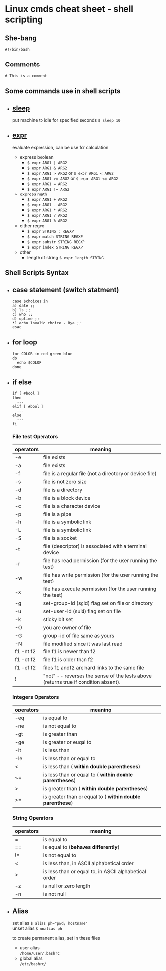 # Linux cmds cheat sheet - shell scripting

## She-bang

`#!/bin/bash`

## Comments

`# This is a comment`

## Some commands use in shell scripts

- ## [sleep](https://www.ss64.com/bash/sleep.html)

  put machine to idle for specified seconds `$ sleep 10`

- ## [expr](https://www.ss64.com/bash/expr.html)

  evaluate expression, can be use for calculation

  - express boolean
    - `$ expr ARG1 | ARG2`
    - `$ expr ARG1 & ARG2`
    - `$ expr ARG1 > ARG2` or `$ expr ARG1 < ARG2`
    - `$ expr ARG1 >= ARG2` or `$ expr ARG1 <= ARG2`
    - `$ expr ARG1 = ARG2`
    - `$ expr ARG1 != ARG2`
  - express math
    - `$ expr ARG1 + ARG2`
    - `$ expr ARG1 - ARG2`
    - `$ expr ARG1 * ARG2`
    - `$ expr ARG1 / ARG2`
    - `$ expr ARG1 % ARG2`
  - either regex
    - `$ expr STRING : REGXP`
    - `$ expr match STRING REGXP`
    - `$ expr substr STRING REGXP`
    - `$ expr index STRING REGXP`
  - other
    - length of string `$ expr length STRING`

## Shell Scripts Syntax

- ## case statement (switch statment)

  ```
  case $choices in
  a) date ;;
  b) ls ;;
  c) who ;;
  d) uptime ;;
  *) echo Invalid choice - Bye ;;
  esac
  ```

- ## for loop

  ```
  for COLOR in red green blue
  do
    echo $COLOR
  done
  ```

- ## if else

  ```
  if [ #bool ]
  then
    ---
  elif [ #bool ]
    ---
  else
    ---
  fi
  ```

  ### File test Operators

  | operators | meaning                                                                              |
  | --------- | ------------------------------------------------------------------------------------ |
  | -e        | file exists                                                                          |
  | -a        | file exists                                                                          |
  | -f        | file is a regular file (not a directory or device file)                              |
  | -s        | file is not zero size                                                                |
  | -d        | file is a directory                                                                  |
  | -b        | file is a block device                                                               |
  | -c        | file is a character device                                                           |
  | -p        | file is a pipe                                                                       |
  | -h        | file is a symbolic link                                                              |
  | -L        | file is a symbolic link                                                              |
  | -S        | file is a socket                                                                     |
  | -t        | file (descriptor) is associated with a terminal device                               |
  | -r        | file has read permission (for the user running the test)                             |
  | -w        | file has write permission (for the user running the test)                            |
  | -x        | file has execute permission (for the user running the test)                          |
  | -g        | set-group-id (sgid) flag set on file or directory                                    |
  | -u        | set-user-id (suid) flag set on file                                                  |
  | -k        | sticky bit set                                                                       |
  | -O        | you are owner of file                                                                |
  | -G        | group-id of file same as yours                                                       |
  | -N        | file modified since it was last read                                                 |
  | f1 -nt f2 | file f1 is newer than f2                                                             |
  | f1 -ot f2 | file f1 is older than f2                                                             |
  | f1 -ef f2 | files f1 andf2 are hard links to the same file                                       |
  | !         | \"not\" -- reverses the sense of the tests above (returns true if condition absent). |

  ### Integers Operators

  | operators | meaning                                                     |
  | --------- | ----------------------------------------------------------- |
  | -eq       | is equal to                                                 |
  | -ne       | is not equal to                                             |
  | -gt       | is greater than                                             |
  | -ge       | is greater or euqal to                                      |
  | -lt       | is less than                                                |
  | -le       | is less than or equal to                                    |
  | <         | is less than ( **within double parentheses**)               |
  | <=        | is less than or equal to ( **within double parentheses**)   |
  | >         | is greater than ( **within double parentheses**)            |
  | >=        | is greater than or equal to ( **within double parenthese**) |

  ### String Operators

  | operators | meaning                                               |
  | --------- | ----------------------------------------------------- |
  | =         | is equal to                                           |
  | ==        | is equal to (**behaves differently**)                 |
  | !=        | is not equal to                                       |
  | <         | is less than, in ASCII alphabetical order             |
  | >         | is less than or equal to, in ASCII alphabetical order |
  | -z        | is null or zero length                                |
  | -n        | is not null                                           |

- ## Alias

  set alias `$ alias ph="pwd; hostname"`  
  unset alias `$ unalias ph`

  to create permanent alias, set in these files

  - user alias  
    `/home/user/.bashrc`
  - global alias  
    `/etc/bashrc/`
